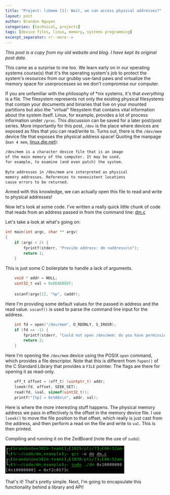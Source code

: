 ```yaml
---
title: "Project: libmem [1]: Wait, we can access physical addresses?"
layout: post
author: Brandon Nguyen
categories: [technical, projects]
tags: [device files, linux, memory, systems programming]
excerpt_separator: <!--more-->
---
```


*This post is a copy from my old website and blog. I have kept its original post date.*

This came as a surprise to me too. We learn early on in our operating systems course(s) that it's
the operating system's job to protect the system's resources from our grubby use-land paws
and virtualize the memory space for userprocesses so we don't compromise our computer.

<!--more-->

If you are unfamiliar with the philosophy of \*nix systems, it's that *everything* is a file.
The filesystem represents not only the existing physical filesystems that contain your documents
and binaries that live on your mounted partitions but also the "virtual" filesystem that contains
vital information about the system itself.
Linux, for example, provides a lot of process information under `/proc`.
This discussion can be saved for a later post/post series.
More importantly for this post, `/dev` is the place where devices are exposed as files that you can read/write to.
Turns out, there is the `/dev/mem` device file that exposes the physical address space!
Quoting the manpage (`man 4 mem`, [linux.die.net](https://linux.die.net/man/4/mem)):

```
/dev/mem is a character device file that is an image
of the main memory of the computer. It may be used,
for example, to examine (and even patch) the system.

Byte addresses in /dev/mem are interpreted as physical
memory addresses. References to nonexistent locations
cause errors to be returned.
```

Armed with this knowledge, we can actually open this file to read and write to physical addresses!

Now let's look at some code. I've written a really quick little chunk of code that reads from an
address passed in from the command line: [dm.c](/assets/files/code/examples/dm.c)

Let's take a look at what's going on:

```c
int main(int argc, char ** argv)
{
    if (argc < 2) {
        fprintf(stderr, "Provide address: dm <address>\n");
        return 1;
    }
```

This is just some C boilerplate to handle a lack of arguments.

```c
    void * addr = NULL;
    uint32_t val = 0xDEADBEEF;

    sscanf(argv[1], "%p", &addr);
```

Here I'm providing some default values for the passed in address and the read value.
`sscanf()` is used to parse the command line input for the address.

```c
    int fd = open("/dev/mem", O_RDONLY, S_IRUSR);
    if (fd == -1) {
        fprintf(stderr, "Could not open /dev/mem: do you have permissions?\n");
        return 2;
    }
```

Here I'm opening the `/dev/mem` device using the POSIX `open` command, which provides a file descriptor.
Note that this is different from `fopen()` of the C Standard Library that provides a `FILE` pointer.
The flags are there for opening it as read-only.

```c
    off_t offset = (off_t) (uintptr_t) addr;
    lseek(fd, offset, SEEK_SET);
    read(fd, &val, sizeof(uint32_t));
    printf("[%p] = 0x%08x\n", addr, val);
```

Here is where the more interesting stuff happens.
The physical memory address we pass in effectively is the offset in the memory device file.
I use `lseek()` to move the file position to that offset, which really is just cast from the address,
and then perform a read on the file and write to `val`. This is then printed.

Compiling and running it on the ZedBoard (note the use of `sudo`):

<img class="post-img" src="/assets/img/blog/technical/projects/2019-06-12-dm_result.png"/>

That's it! That's pretty simple. Next, I'm going to encapsulate this functionality behind a library and API!
